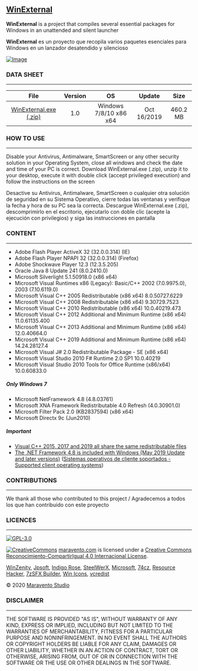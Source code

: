 ## [WinExternal](https://www.maravento.com/p/winexternal.html)

**WinExternal** is a project that compiles several essential packages for Windows in an unattended and silent launcher

**WinExternal** es un proyecto que recopila varios paquetes esenciales para Windows en un lanzador desatendido y silencioso

[![Image](https://2.bp.blogspot.com/-iZ_fW9WYLHM/XOV_tAfCZkI/AAAAAAAAHW8/B-RdtgeEwX08oizgP3VDG-_kdWb95ngaQCLcBGAs/s1600/winexternal.png)](http://www.maravento.com/p/winexternal.html)

### DATA SHEET
---

|File|Version|OS|Update|Size|
| :---: | :---: | :---: | :---: | :---: |
|[WinExternal.exe (.zip)](http://pc.cd/wBT7)|1.0|Windows 7/8/10 x86 x64|Oct 16/2019|460.2 MB|

### HOW TO USE
---

Disable your Antivirus, Antimalware, SmartScreen or any other security solution in your Operating System, close all windows and check the date and time of your PC is correct. Download WinExternal.exe (.zip), unzip it to your desktop, execute it with double click (accept privileged execution) and follow the instructions on the screen

Desactive su Antivirus, Antimalware, SmartScreen o cualquier otra solución de seguridad en su Sistema Operativo, cierre todas las ventanas y verifique la fecha y hora de su PC sea la correcta. Descargue WinExternal.exe (.zip), descomprimirlo en el escritorio, ejecutarlo con doble clic (acepte la ejecución con privilegios) y siga las instrucciones en pantalla

### CONTENT
---

- Adobe Flash Player ActiveX 32 (32.0.0.314) (IE)
- Adobe Flash Player NPAPI 32 (32.0.0.314) (Firefox)
- Adobe Shockwave Player 12.3 (12.3.5.205)
- Oracle Java 8 Update 241 (8.0.2410.0)
- Microsoft Silverlight 5.1.50918.0 (x86 x64)
- Microsoft Visual Runtimes x86 (Legacy): Basic/C++ 2002 (7.0.9975.0), 2003 (7.10.6119.0)
- Microsoft Visual C++ 2005 Redistributable (x86 x64) 8.0.50727.6229
- Microsoft Visual C++ 2008 Redistributable (x86 x64) 9.30729.7523
- Microsoft Visual C++ 2010 Redistributable (x86 x64) 10.0.40219.473
- Microsoft Visual C++ 2012 Additional and Minimum Runtime (x86 x64) 11.0.61135.400
- Microsoft Visual C++ 2013 Additional and Minimum Runtime (x86 x64) 12.0.40664.0
- Microsoft Visual C++ 2019 Additional and Minimum Runtime (x86 x64) 14.24.28127.4
- Microsoft Visual J# 2.0 Redistributable Package - SE (x86 x64)
- Microsoft Visual Studio 2010 F# Runtime 2.0 SP1 10.0.40219
- Microsoft Visual Studio 2010 Tools for Office Runtime (x86/x64) 10.0.60833.0

##### Only Windows 7

- Microsoft NetFramework 4.8 (4.8.03761)
- Microsoft XNA Framework Redistributable 4.0 Refresh (4.0.30901.0)
- Microsoft Filter Pack 2.0 (KB2837594) (x86 x64)
- Microsoft Directx 9c (Jun2010)

##### Important

- [Visual C++ 2015, 2017 and 2019 all share the same redistributable files](https://support.microsoft.com/en-us/help/2977003/the-latest-supported-visual-c-downloads)
- [The .NET Framework 4.8 is included with Windows (May 2019 Update and later versions)](https://docs.microsoft.com/en-us/dotnet/framework/install/on-windows-10#net-framework-48) ([Sistemas operativos de cliente soportados - Supported client operating systems](https://docs.microsoft.com/en-us/dotnet/framework/get-started/system-requirements#supported-client-operating-systems))

### CONTRIBUTIONS
---

We thank all those who contributed to this project / Agradecemos a todos los que han contribuido con este proyecto

### LICENCES
---

[![GPL-3.0](https://img.shields.io/badge/License-GPLv3-blue.svg)](https://www.gnu.org/licenses/gpl.txt)

[![CreativeCommons](https://licensebuttons.net/l/by-sa/4.0/88x31.png)](http://creativecommons.org/licenses/by-sa/4.0/)
[maravento.com](http://www.maravento.com) is licensed under a [Creative Commons Reconocimiento-CompartirIgual 4.0 Internacional License](http://creativecommons.org/licenses/by-sa/4.0/).

[WinZenity](https://github.com/maravento/winzenity), [Jpsoft](https://jpsoft.com/), [Indigo Rose](https://www.indigorose.com/autoplay-media-studio/), [SteelWerX](https://fstaal01.home.xs4all.nl/swreg-us.html), [Microsoft](https://www.microsoft.com/), [74cz](http://74.cz/es/make-sfx/index.php), [Resource Hacker](http://www.angusj.com/resourcehacker/), [7zSFX Builder](https://sourceforge.net/projects/s-zipsfxbuilder/), [Win Icons](http://www.iconarchive.com/show/fs-icons-by-franksouza183/Places-folder-windows-icon.html), [vcredist](https://github.com/abbodi1406/vcredist)

© 2020 [Maravento Studio](http://www.maravento.com)

### DISCLAIMER
---

THE SOFTWARE IS PROVIDED "AS IS", WITHOUT WARRANTY OF ANY KIND, EXPRESS OR IMPLIED, INCLUDING BUT NOT LIMITED TO THE WARRANTIES OF MERCHANTABILITY, FITNESS FOR A PARTICULAR PURPOSE AND NONINFRINGEMENT. IN NO EVENT SHALL THE AUTHORS OR COPYRIGHT HOLDERS BE LIABLE FOR ANY CLAIM, DAMAGES OR OTHER LIABILITY, WHETHER IN AN ACTION OF CONTRACT, TORT OR OTHERWISE, ARISING FROM, OUT OF OR IN CONNECTION WITH THE SOFTWARE OR THE USE OR OTHER DEALINGS IN THE SOFTWARE.
